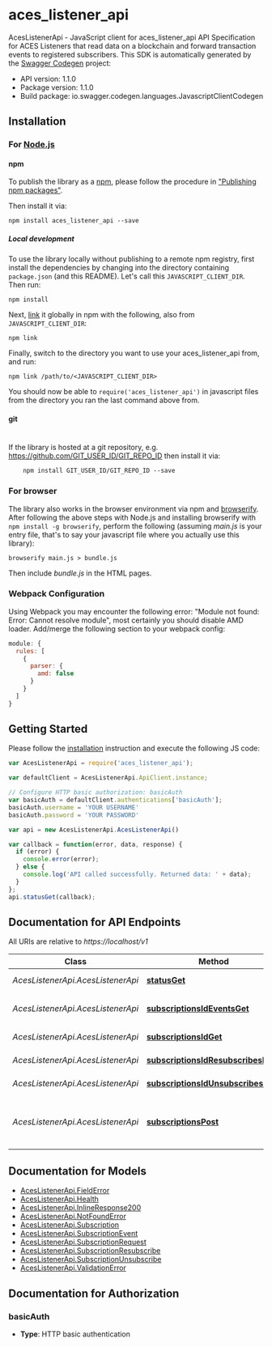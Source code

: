 # aces_listener_api

AcesListenerApi - JavaScript client for aces_listener_api
API Specification for ACES Listeners that read data on a blockchain and forward transaction events to registered subscribers. 
This SDK is automatically generated by the [Swagger Codegen](https://github.com/swagger-api/swagger-codegen) project:

- API version: 1.1.0
- Package version: 1.1.0
- Build package: io.swagger.codegen.languages.JavascriptClientCodegen

## Installation

### For [Node.js](https://nodejs.org/)

#### npm

To publish the library as a [npm](https://www.npmjs.com/),
please follow the procedure in ["Publishing npm packages"](https://docs.npmjs.com/getting-started/publishing-npm-packages).

Then install it via:

```shell
npm install aces_listener_api --save
```

##### Local development

To use the library locally without publishing to a remote npm registry, first install the dependencies by changing 
into the directory containing `package.json` (and this README). Let's call this `JAVASCRIPT_CLIENT_DIR`. Then run:

```shell
npm install
```

Next, [link](https://docs.npmjs.com/cli/link) it globally in npm with the following, also from `JAVASCRIPT_CLIENT_DIR`:

```shell
npm link
```

Finally, switch to the directory you want to use your aces_listener_api from, and run:

```shell
npm link /path/to/<JAVASCRIPT_CLIENT_DIR>
```

You should now be able to `require('aces_listener_api')` in javascript files from the directory you ran the last 
command above from.

#### git
#
If the library is hosted at a git repository, e.g.
https://github.com/GIT_USER_ID/GIT_REPO_ID
then install it via:

```shell
    npm install GIT_USER_ID/GIT_REPO_ID --save
```

### For browser

The library also works in the browser environment via npm and [browserify](http://browserify.org/). After following
the above steps with Node.js and installing browserify with `npm install -g browserify`,
perform the following (assuming *main.js* is your entry file, that's to say your javascript file where you actually 
use this library):

```shell
browserify main.js > bundle.js
```

Then include *bundle.js* in the HTML pages.

### Webpack Configuration

Using Webpack you may encounter the following error: "Module not found: Error:
Cannot resolve module", most certainly you should disable AMD loader. Add/merge
the following section to your webpack config:

```javascript
module: {
  rules: [
    {
      parser: {
        amd: false
      }
    }
  ]
}
```

## Getting Started

Please follow the [installation](#installation) instruction and execute the following JS code:

```javascript
var AcesListenerApi = require('aces_listener_api');

var defaultClient = AcesListenerApi.ApiClient.instance;

// Configure HTTP basic authorization: basicAuth
var basicAuth = defaultClient.authentications['basicAuth'];
basicAuth.username = 'YOUR USERNAME'
basicAuth.password = 'YOUR PASSWORD'

var api = new AcesListenerApi.AcesListenerApi()

var callback = function(error, data, response) {
  if (error) {
    console.error(error);
  } else {
    console.log('API called successfully. Returned data: ' + data);
  }
};
api.statusGet(callback);

```

## Documentation for API Endpoints

All URIs are relative to *https://localhost/v1*

Class | Method | HTTP request | Description
------------ | ------------- | ------------- | -------------
*AcesListenerApi.AcesListenerApi* | [**statusGet**](docs/AcesListenerApi.md#statusGet) | **GET** /status | Get Health of node.
*AcesListenerApi.AcesListenerApi* | [**subscriptionsIdEventsGet**](docs/AcesListenerApi.md#subscriptionsIdEventsGet) | **GET** /subscriptions/{id}/events | List Subscription Events
*AcesListenerApi.AcesListenerApi* | [**subscriptionsIdGet**](docs/AcesListenerApi.md#subscriptionsIdGet) | **GET** /subscriptions/{id} | Gets Subscription
*AcesListenerApi.AcesListenerApi* | [**subscriptionsIdResubscribesPost**](docs/AcesListenerApi.md#subscriptionsIdResubscribesPost) | **POST** /subscriptions/{id}/resubscribes | Create a Resubscribe.
*AcesListenerApi.AcesListenerApi* | [**subscriptionsIdUnsubscribesPost**](docs/AcesListenerApi.md#subscriptionsIdUnsubscribesPost) | **POST** /subscriptions/{id}/unsubscribes | Create an Unsubscription.
*AcesListenerApi.AcesListenerApi* | [**subscriptionsPost**](docs/AcesListenerApi.md#subscriptionsPost) | **POST** /subscriptions | Registers a subscriber node to receive blockchain events.


## Documentation for Models

 - [AcesListenerApi.FieldError](docs/FieldError.md)
 - [AcesListenerApi.Health](docs/Health.md)
 - [AcesListenerApi.InlineResponse200](docs/InlineResponse200.md)
 - [AcesListenerApi.NotFoundError](docs/NotFoundError.md)
 - [AcesListenerApi.Subscription](docs/Subscription.md)
 - [AcesListenerApi.SubscriptionEvent](docs/SubscriptionEvent.md)
 - [AcesListenerApi.SubscriptionRequest](docs/SubscriptionRequest.md)
 - [AcesListenerApi.SubscriptionResubscribe](docs/SubscriptionResubscribe.md)
 - [AcesListenerApi.SubscriptionUnsubscribe](docs/SubscriptionUnsubscribe.md)
 - [AcesListenerApi.ValidationError](docs/ValidationError.md)


## Documentation for Authorization


### basicAuth

- **Type**: HTTP basic authentication

